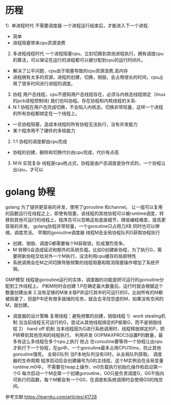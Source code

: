 # 历程
 1）单进程时代
  不需要调度器 一个进程运行结束后，才能进入下一个进程.
 * 简单
 * 进程阻塞带来cpu资源浪费
 2) 多进程线程时代
  一个进程阻塞cpu，立刻切换到其他进程执行，拥有调度cpu的算法，可以保证在运行的进程都可以被分配到cpu的运行时间片。
  * 解决了公平问题，cpu由于阻塞导致的cpu资源浪费,高内存
  * 进程拥有太多的资源，进程的创建，切换，销毁，会占用很长的时间，cpu占用了很多时间进行进程的调度。
 3) 协程
  用户态线程，cpu不感知用户态线程存在，必须与内核态线程绑定（linux的pcb进程控制块) 我们也叫协程。存在协程和内核线程的关系:
  1) N:1 协程在用户态完成切换，不会陷入内核态，切换非常轻量，这样一个进程的所有协程都绑定在一个线程上。
   * 一旦协程阻塞，造成本线程的所有协程无法执行，没有并发能力
   * 某个程序用不了硬件的多核能力
  2) 1:1 协程的调度都由cpu完成
   * 协程的创建，删除和切换代价由cpu完成，代价有点高
  3) M:N 实现复杂
   线程是cpu抢占式，协程是由户态调度是协作式的，一个协程让出cpu，才可以 
 
 
# golang 协程
 golang 为了提供更容易的并发，使用了goroutine 和channel。 让一组可以复用的函数运行在线程之上，即使有阻塞，该线程的其他协程可以被runtime调度，转移到其他可运行的线程上，程序员可以忽略这些底层细节，降低编程难度，提高更容易的并发。
 golang协程非常轻量，一个goroutine只占用几KB 同时也可以伸缩，调度灵活。
 早期的goroutine调度器 线程M去全局协程队列G获取协程执行
 * 创建、销毁、调度G都需要每个M获取锁，形成激烈竞争。
 * M 转移G会造成延迟和额外的系统负载。比如G创建新协程，为了执行G，需要把新协程交给另外一个M执行，没法利用cpu缓存的局部特性
 * 系统调用会在M之间切换导致频繁的线程阻塞和取消阻塞操作增加了系统开销。
 
 GMP模型
 线程是goroutine运行的实体，调度器的功能是把可运行的goroutine分配到工作线程上。
 P和M何时会创建
 1.P在确定最大数量后，运行时就会根据这个数量创建出来
 2.没有足够的M来关联P并运行其中的可运行的G，比如所有的M都被阻塞了，但是P中还有很多就绪的任务，就会去寻找空虚的M，如果没有空闲的M，就创建。
 * 调度器的设计策略
 复用线程：避免频繁的创建，销毁线程
 1）work stealing机制
 当当前线程无可运行的G，尝试从其他线程绑定的P偷取G，而不是销毁线程
 2） hand off 机制
 当本线程因为G进行系统调用时，线程释放绑定的P，把P转移到其他空闲的线程执行。
 利用并发 GOPMAXPROCS设置P的数量，最多有这么多线程在多个cpu上执行
 抢占 在coroutine要等待一个协程让出cpu才执行下一个协程，在go中，一个goroutine最多占用CPU10ms，防止其他goroutine饿死。
 全局G队列 当P本地队列没有G时，从全局队列获取。
 调度器的生命周期 程序启动后会创建编号为0的主线程，这个M实例会在全局变量runtime.m0中， 不需要在heap上操作，m0负载执行初始化操作和启动第一个G
 每次启动一个M会第一个创建goroutine，G0只是负责调度G，G0不指向可执行的函数，每个M都会有一个G0，在调度和系统调用时会使用G0的栈空间。
 
 参考文献:https://learnku.com/articles/41728
